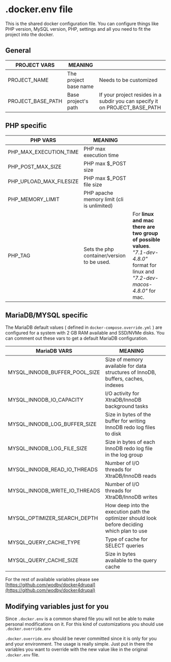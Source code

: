 # .docker.env file

This is the shared docker configuration file. You can configure things like PHP version, MySQL version, PHP, settings and all you need to fit the project into the docker.

## General 
| PROJECT VARS                      | MEANING                                    | |
|--------------------------|--------------------------------------------|--------------------------------------------------------------------------------------------|
| PROJECT_NAME             | The project base name                      | Needs to be customized                                                                     |
| PROJECT_BASE_PATH        | Base project's path                        | If your project resides in a subdir you can specify it on PROJECT_BASE_PATH                |

## PHP specific
| PHP VARS                      | MEANING                                    | |
|--------------------------|--------------------------------------------|--------------------------------------------------------------------------------------------|
| PHP_MAX_EXECUTION_TIME   | PHP max execution time                     | |
| PHP_POST_MAX_SIZE        | PHP max $_POST size                        | |
| PHP_UPLOAD_MAX_FILESIZE  | PHP max $_POST file size                   | |
| PHP_MEMORY_LIMIT         | PHP apache memory limit (cli is unlimited) | |
| PHP_TAG                  | Sets the php container/version to be used. | For **linux and mac there are two group of possible values**. *"7.1-dev-4.8.0"* format for linux and *"7.2-dev-macos-4.8.0"* for mac.|

## MariaDB/MYSQL specific
The MariaDB default values ( defined in `docker-compose.override.yml` ) are configured for a system with 2 GB RAM available and SSD/NVMe disks. You can comment out these vars to get a default MariaDB configuration.

| MariaDB VARS                      | MEANING                                    | |
|--------------------------|--------------------------------------------|--------------------------------------------------------------------------------------------|
| MYSQL_INNODB_BUFFER_POOL_SIZE    | Size of memory available for data structures of InnoDB, buffers, caches, indexes |               |
| MYSQL_INNODB_IO_CAPACITY         | I/O activity for XtraDB/InnoDB background tasks                            |                             |
| MYSQL_INNODB_LOG_BUFFER_SIZE         | Size in bytes of the buffer for writing InnoDB redo log files to disk  |                              |
| MYSQL_INNODB_LOG_FILE_SIZE         | Size in bytes of each InnoDB redo log file in the log group              |                              |
| MYSQL_INNODB_READ_IO_THREADS         | Number of I/O threads for XtraDB/InnoDB reads                          |                              |
| MYSQL_INNODB_WRITE_IO_THREADS         | Number of I/O threads for XtraDB/InnoDB writes                        |                              |
| MYSQL_OPTIMIZER_SEARCH_DEPTH         | How deep into the execution path the optimizer should look before deciding which plan to use  | |
| MYSQL_QUERY_CACHE_TYPE         | Type of cache for SELECT queries                          |                                                 |
| MYSQL_QUERY_CACHE_SIZE         | Size in bytes available to the query cache              |                                                   |

For the rest of available variables please see  [https://github.com/wodby/docker4drupal](https://github.com/wodby/docker4drupal)

## Modifying variables just for you
Since `.docker.env` is a common shared file you will not be able to make personal modifications on it. For this kind of customizations you should use `.docker.override.env`

`.docker.override.env` should be never committed since it is only for you and your environment. The usage is really simple. Just put in there the variables you want to override with the new value like in the original `.docker.env` file.
